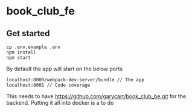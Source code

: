 # book_club_fe

## Get started
```
cp .env.example .env
npm install
npm start
```

By default the app will start on the below ports
```
localhost:8000/webpack-dev-server/bundle // The app
localhost:8001 // Code coverage
```

This needs to have https://github.com/garycarr/book_club_be.git for the backend.
Putting it all into docker is a to do
